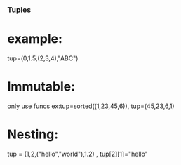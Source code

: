 <h3> Tuples</h3>
    <h1>example:</h1> tup=(0,1.5,(2,3,4),"ABC")
    <h1>Immutable:</h1> only use funcs ex:tup=sorted((1,23,45,6)), tup=(45,23,6,1)
    <h1>Nesting:</h1> tup = (1,2,("hello","world"),1.2) , tup[2][1]="hello"
    
